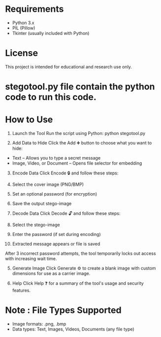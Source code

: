 # Requirements
- Python 3.x
- PIL (Pillow)
- Tkinter (usually included with Python)

# License
This project is intended for educational and research use only.

# stegotool.py file contain the python code to run this code.

# How to Use

1. Launch the Tool
Run the script using Python:
python stegotool.py

2. Add Data to Hide
Click the Add ➕ button to choose what you want to hide:
- Text – Allows you to type a secret message
- Image, Video, or Document – Opens file selector for embedding

3. Encode Data
Click Encode 🔒 and follow these steps:
1. Select the cover image (PNG/BMP)
2. Set an optional password (for encryption)
3. Save the output stego-image

4. Decode Data
Click Decode 🔓 and follow these steps:
1. Select the stego-image
2. Enter the password (if set during encoding)
3. Extracted message appears or file is saved

After 3 incorrect password attempts, the tool temporarily locks out access with increasing wait time.

5. Generate Image
Click Generate ⚙️ to create a blank image with custom dimensions for use as a carrier image.

6. Help
Click Help ❓ for a summary of the tool's usage and security features.

# Note : File Types Supported
- Image formats: .png, .bmp
- Data types: Text, Images, Videos, Documents (any file type)

